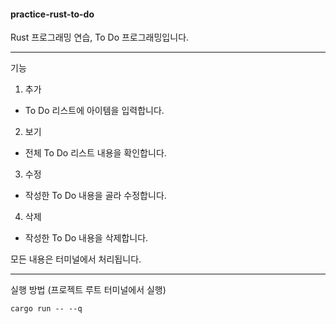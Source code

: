 #### practice-rust-to-do

Rust 프로그래밍 연습, To Do 프로그래밍입니다.

------------

기능
1. 추가
* To Do 리스트에 아이템을 입력합니다.

2. 보기
* 전체 To Do 리스트 내용을 확인합니다.

3. 수정
* 작성한 To Do 내용을 골라 수정합니다.

4. 삭제
* 작성한 To Do 내용을 삭제합니다.

모든 내용은 터미널에서 처리됩니다.

------------

실행 방법 (프로젝트 루트 터미널에서 실행)

```
cargo run -- --q
```



